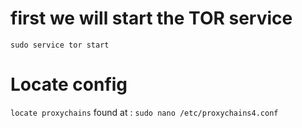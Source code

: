 # first we will start the TOR service 
`sudo service tor start`
# Locate config
`locate proxychains`     found at : `sudo nano /etc/proxychains4.conf`
